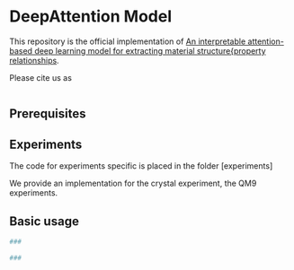 # DeepAttention Model

This repository is the official implementation of [An interpretable attention-based deep learning model for extracting material structure{property relationships](https://). 

Please cite us as
```

```


## Prerequisites


## Experiments

The code for experiments specific is placed in the folder [experiments]

We provide an implementation for the crystal experiment, the QM9 experiments.


## Basic usage

```python
###

###
